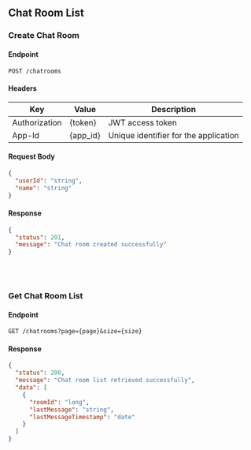 ## Chat Room List

### Create Chat Room

#### Endpoint
```http
POST /chatrooms
```

#### Headers
| Key           | Value            | Description |
|--------------|----------------|-------------|
| Authorization | {token}  | JWT access token |
| App-Id       | {app_id}        | Unique identifier for the application |

#### Request Body
```json
{
  "userId": "string",
  "name": "string"
}
```

#### Response
```json
{
  "status": 201,
  "message": "Chat room created successfully"
}
```

<br/>
<br/>

### Get Chat Room List

#### Endpoint
```http
GET /chatrooms?page={page}&size={size}
```

#### Response
```json
{
  "status": 200,
  "message": "Chat room list retrieved successfully",
  "data": [
    {
      "roomId": "long",
      "lastMessage": "string",
      "lastMessageTimestamp": "date"
    }
  ]
}
```

